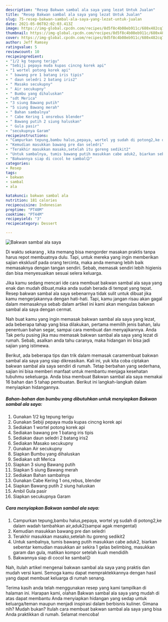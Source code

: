 ```yaml
---
description: "Resep Bakwan sambal ala saya yang lezat Untuk Jualan"
title: "Resep Bakwan sambal ala saya yang lezat Untuk Jualan"
slug: 75-resep-bakwan-sambal-ala-saya-yang-lezat-untuk-jualan
date: 2021-05-06T02:02:03.413Z
image: https://img-global.cpcdn.com/recipes/8d5f8c4b08eb911c/680x482cq70/bakwan-sambal-ala-saya-foto-resep-utama.jpg
thumbnail: https://img-global.cpcdn.com/recipes/8d5f8c4b08eb911c/680x482cq70/bakwan-sambal-ala-saya-foto-resep-utama.jpg
cover: https://img-global.cpcdn.com/recipes/8d5f8c4b08eb911c/680x482cq70/bakwan-sambal-ala-saya-foto-resep-utama.jpg
author: Jeff Ramsey
ratingvalue: 5
reviewcount: 10
recipeingredient:
- "1/2 kg tepung terigu"
- "Sebiji pepaya muda kupas cincng korek api"
- "1 wortel potong korek api"
- " bawang pre 1 batang iris tipis"
- " daun seledri 2 batang iris2"
- " Masako secukupny"
- " Air secukupny"
- " Bumbu yang dihaluskan"
- "sdt Merica"
- "3 siung Bawang putih"
- "5 siung Bawang merah"
- " Bahan sambalnya"
- " Cabe Kering 1 onsrebus blender"
- " Bawang putih 2 siung haluskan"
- " Gula pasir"
- "secukupnya Garam"
recipeinstructions:
- "Campurkan tepung,bambu halus,pepaya, wortel yg sudah di potong2,ke dalam wadah tambahkan air,aduk2(sampai agak mengental)"
- "Kemudian masukkan bawang pre dan seledri"
- "Terakhir masukkan masako,setelah itu goreng sedikit2"
- "Untuk sambalnya, tumis bawang putih masukkan cabe aduk2, biarkan sebentar kemudian masukkan air sekira 1 gelas belimbing, masukkan garam dan gula, matikan kompor setelah kuah mendidih"
- "Bakwannya siap di cocol ke sambal😉"
categories:
- Resep
tags:
- bakwan
- sambal
- ala

katakunci: bakwan sambal ala 
nutrition: 181 calories
recipecuisine: Indonesian
preptime: "PT40M"
cooktime: "PT44M"
recipeyield: "3"
recipecategory: Dessert

---
```



![Bakwan sambal ala saya](https://img-global.cpcdn.com/recipes/8d5f8c4b08eb911c/680x482cq70/bakwan-sambal-ala-saya-foto-resep-utama.jpg)

Di waktu  sekarang , kita memang bisa mengorder masakan praktis tanpa harus repot membuatnya dulu. Tapi, untuk mereka yang ingin memberikan sajian eksklusif pada orang tercinta, maka anda memang lebih baik memasaknya dengan tangan sendiri. Sebab, memasak sendiri lebih higienis dan bisa menyesuaikan sesuai selera keluarga.

Jika kamu sedang mencari ide cara membuat bakwan sambal ala saya yang enak dan mudah dibuat,maka anda sudah berada di tempat yang tepat. Resep bakwan sambal ala saya  sebenarnya tidak sulit untuk dibuat jika kamu mengerjakannya dengan hati-hati. Tapi, kamu jangan risau akan gagal dalam memasaknya 
sebab dalam artikel ini kami akan mengulas bakwan sambal ala saya dengan cermat.  



Nah buat kamu yang ingin memasak bakwan sambal ala saya yang lezat, ada beberapa tahap yang bisa dilakukan, pertama memilih jenis bahan, lalu penentuan bahan segar, sampai cara membuat dan menyajikannya. Anda Tak perlu pusing jika mau memasak bakwan sambal ala saya yang lezat di rumah. Sebab, asalkan anda  tahu caranya, maka hidangan ini bisa jadi sajian yang istimewa.

Berikut, ada beberapa tips dan trik dalam memasak caramembuat bakwan sambal ala saya yang siap dikreasikan. Kali ini, yuk kita coba ciptakan bakwan sambal ala saya sendiri di rumah. Tetap berbahan yang sederhana, sajian ini bisa memberi manfaat untuk membantu menjaga kesehatan tubuhmu sekeluarga. Anda bisa membuat Bakwan sambal ala saya memakai 16 bahan dan 5 tahap pembuatan. Berikut ini langkah-langkah dalam menyiapkan hidangannya.

<!--inarticleads1-->

##### Bahan-bahan dan bumbu yang dibutuhkan untuk menyiapkan Bakwan sambal ala saya:

1. Gunakan 1/2 kg tepung terigu
1. Gunakan Sebiji pepaya muda kupas cincng korek api
1. Sediakan 1 wortel potong korek api
1. Sediakan  bawang pre 1 batang iris tipis
1. Sediakan  daun seledri 2 batang iris2
1. Sediakan  Masako secukupny
1. Gunakan  Air secukupny
1. Siapkan  Bumbu yang dihaluskan
1. Sediakan sdt Merica
1. Siapkan 3 siung Bawang putih
1. Siapkan 5 siung Bawang merah
1. Sediakan  Bahan sambalnya
1. Gunakan  Cabe Kering 1 ons,rebus, blender
1. Siapkan  Bawang putih 2 siung haluskan
1. Ambil  Gula pasir
1. Siapkan secukupnya Garam




<!--inarticleads2-->

##### Cara menyiapkan Bakwan sambal ala saya:

1. Campurkan tepung,bambu halus,pepaya, wortel yg sudah di potong2,ke dalam wadah tambahkan air,aduk2(sampai agak mengental)
1. Kemudian masukkan bawang pre dan seledri
1. Terakhir masukkan masako,setelah itu goreng sedikit2
1. Untuk sambalnya, tumis bawang putih masukkan cabe aduk2, biarkan sebentar kemudian masukkan air sekira 1 gelas belimbing, masukkan garam dan gula, matikan kompor setelah kuah mendidih
1. Bakwannya siap di cocol ke sambal😉




Nah, itulah artikel mengenai  bakwan sambal ala saya  yang praktis dan mudah versi kami. Semoga kamu dapat mempraktekkannya dengan hasil yang dapat membuat keluarga di rumah senang. 

Terima kasih anda telah menggunakan resep yang kami tampilkan di halaman ini. Harapan kami, olahan  Bakwan sambal ala saya yang mudah di atas dapat membantu Anda menyiapkan hidangan yang sedap untuk keluarga/teman maupun menjadi inspirasi dalam berbisnis kuliner. Gimana nih? Mudah bukan? Itulah cara membuat bakwan sambal ala saya yang bisa Anda praktikkan di rumah. Selamat mencoba!

